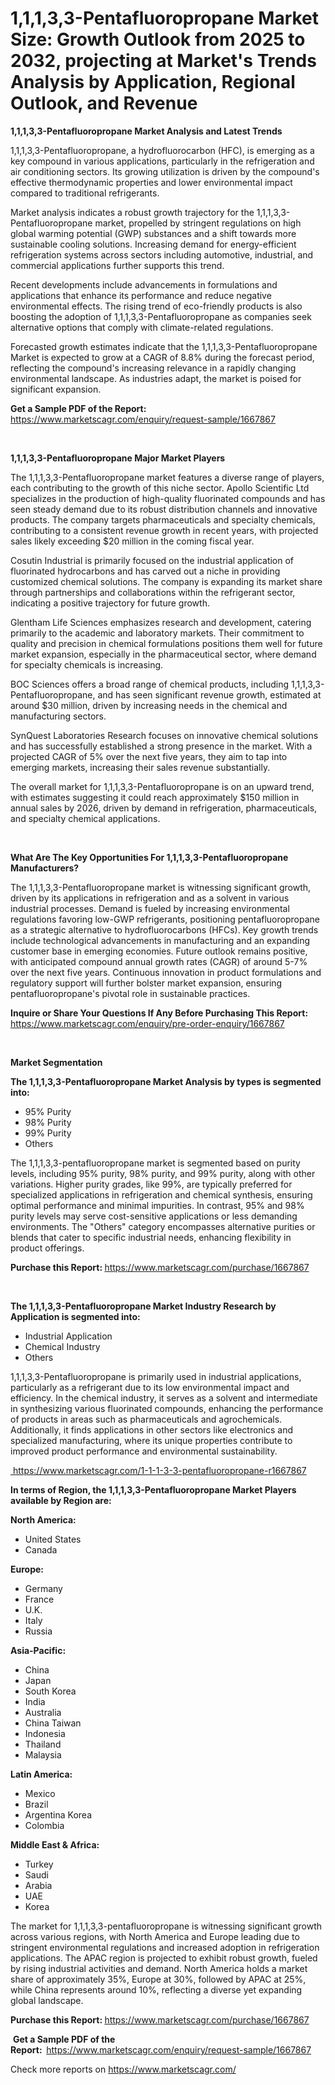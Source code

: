 <p><h1>1,1,1,3,3-Pentafluoropropane Market Size: Growth Outlook from 2025 to 2032, projecting at Market's Trends Analysis by Application, Regional Outlook, and Revenue</h1></p><p><strong>1,1,1,3,3-Pentafluoropropane Market Analysis and Latest Trends</strong></p>
<p><p>1,1,1,3,3-Pentafluoropropane, a hydrofluorocarbon (HFC), is emerging as a key compound in various applications, particularly in the refrigeration and air conditioning sectors. Its growing utilization is driven by the compound's effective thermodynamic properties and lower environmental impact compared to traditional refrigerants. </p><p>Market analysis indicates a robust growth trajectory for the 1,1,1,3,3-Pentafluoropropane market, propelled by stringent regulations on high global warming potential (GWP) substances and a shift towards more sustainable cooling solutions. Increasing demand for energy-efficient refrigeration systems across sectors including automotive, industrial, and commercial applications further supports this trend. </p><p>Recent developments include advancements in formulations and applications that enhance its performance and reduce negative environmental effects. The rising trend of eco-friendly products is also boosting the adoption of 1,1,1,3,3-Pentafluoropropane as companies seek alternative options that comply with climate-related regulations. </p><p>Forecasted growth estimates indicate that the 1,1,1,3,3-Pentafluoropropane Market is expected to grow at a CAGR of 8.8% during the forecast period, reflecting the compound's increasing relevance in a rapidly changing environmental landscape. As industries adapt, the market is poised for significant expansion.</p></p>
<p><strong>Get a Sample PDF of the Report:&nbsp;</strong> <a href="https://www.marketscagr.com/enquiry/request-sample/1667867?utm_campaign=2804&utm_medium=2&utm_source=Github&utm_content=ia&utm_term=23032025&utm_id=11133-pentafluoropropane">https://www.marketscagr.com/enquiry/request-sample/1667867</a></p>
<p>&nbsp;</p>
<p><strong>1,1,1,3,3-Pentafluoropropane Major Market Players</strong></p>
<p><p>The 1,1,1,3,3-Pentafluoropropane market features a diverse range of players, each contributing to the growth of this niche sector. Apollo Scientific Ltd specializes in the production of high-quality fluorinated compounds and has seen steady demand due to its robust distribution channels and innovative products. The company targets pharmaceuticals and specialty chemicals, contributing to a consistent revenue growth in recent years, with projected sales likely exceeding $20 million in the coming fiscal year.</p><p>Cosutin Industrial is primarily focused on the industrial application of fluorinated hydrocarbons and has carved out a niche in providing customized chemical solutions. The company is expanding its market share through partnerships and collaborations within the refrigerant sector, indicating a positive trajectory for future growth.</p><p>Glentham Life Sciences emphasizes research and development, catering primarily to the academic and laboratory markets. Their commitment to quality and precision in chemical formulations positions them well for future market expansion, especially in the pharmaceutical sector, where demand for specialty chemicals is increasing.</p><p>BOC Sciences offers a broad range of chemical products, including 1,1,1,3,3-Pentafluoropropane, and has seen significant revenue growth, estimated at around $30 million, driven by increasing needs in the chemical and manufacturing sectors.</p><p>SynQuest Laboratories Research focuses on innovative chemical solutions and has successfully established a strong presence in the market. With a projected CAGR of 5% over the next five years, they aim to tap into emerging markets, increasing their sales revenue substantially.</p><p>The overall market for 1,1,1,3,3-Pentafluoropropane is on an upward trend, with estimates suggesting it could reach approximately $150 million in annual sales by 2026, driven by demand in refrigeration, pharmaceuticals, and specialty chemical applications.</p></p>
<p>&nbsp;</p>
<p><strong>What Are The Key Opportunities For 1,1,1,3,3-Pentafluoropropane Manufacturers?</strong></p>
<p><p>The 1,1,1,3,3-Pentafluoropropane market is witnessing significant growth, driven by its applications in refrigeration and as a solvent in various industrial processes. Demand is fueled by increasing environmental regulations favoring low-GWP refrigerants, positioning pentafluoropropane as a strategic alternative to hydrofluorocarbons (HFCs). Key growth trends include technological advancements in manufacturing and an expanding customer base in emerging economies. Future outlook remains positive, with anticipated compound annual growth rates (CAGR) of around 5-7% over the next five years. Continuous innovation in product formulations and regulatory support will further bolster market expansion, ensuring pentafluoropropane's pivotal role in sustainable practices.</p></p>
<p><strong>Inquire or Share Your Questions If Any Before Purchasing This Report:</strong> <a href="https://www.marketscagr.com/enquiry/pre-order-enquiry/1667867?utm_campaign=2804&utm_medium=2&utm_source=Github&utm_content=ia&utm_term=23032025&utm_id=11133-pentafluoropropane">https://www.marketscagr.com/enquiry/pre-order-enquiry/1667867</a></p>
<p>&nbsp;</p>
<p><strong>Market Segmentation</strong></p>
<p><strong>The 1,1,1,3,3-Pentafluoropropane Market Analysis by types is segmented into:</strong></p>
<p><ul><li>95% Purity</li><li>98% Purity</li><li>99% Purity</li><li>Others</li></ul></p>
<p><p>The 1,1,1,3,3-pentafluoropropane market is segmented based on purity levels, including 95% purity, 98% purity, and 99% purity, along with other variations. Higher purity grades, like 99%, are typically preferred for specialized applications in refrigeration and chemical synthesis, ensuring optimal performance and minimal impurities. In contrast, 95% and 98% purity levels may serve cost-sensitive applications or less demanding environments. The "Others" category encompasses alternative purities or blends that cater to specific industrial needs, enhancing flexibility in product offerings.</p></p>
<p><strong>Purchase this Report:&nbsp;</strong><a href="https://www.marketscagr.com/purchase/1667867?utm_campaign=2804&utm_medium=2&utm_source=Github&utm_content=ia&utm_term=23032025&utm_id=11133-pentafluoropropane">https://www.marketscagr.com/purchase/1667867</a></p>
<p>&nbsp;</p>
<p><strong>The 1,1,1,3,3-Pentafluoropropane Market Industry Research by Application is segmented into:</strong></p>
<p><ul><li>Industrial Application</li><li>Chemical Industry</li><li>Others</li></ul></p>
<p><p>1,1,1,3,3-Pentafluoropropane is primarily used in industrial applications, particularly as a refrigerant due to its low environmental impact and efficiency. In the chemical industry, it serves as a solvent and intermediate in synthesizing various fluorinated compounds, enhancing the performance of products in areas such as pharmaceuticals and agrochemicals. Additionally, it finds applications in other sectors like electronics and specialized manufacturing, where its unique properties contribute to improved product performance and environmental sustainability.</p></p>
<p><a href="https://www.marketscagr.com/1-1-1-3-3-pentafluoropropane-r1667867?utm_campaign=2804&utm_medium=2&utm_source=Github&utm_content=ia&utm_term=23032025&utm_id=11133-pentafluoropropane">&nbsp;https://www.marketscagr.com/1-1-1-3-3-pentafluoropropane-r1667867</a></p>
<p><strong>In terms of Region, the 1,1,1,3,3-Pentafluoropropane Market Players available by Region are:</strong></p>
<p>
    <p> <strong> North America: </strong>
        <ul>
            <li>United States</li>
            <li>Canada</li>
        </ul>
        </p> 
    <p> <strong> Europe: </strong>
        <ul>
            <li>Germany</li>
            <li>France</li>
            <li>U.K.</li>
            <li>Italy</li>
            <li>Russia</li>
        </ul>
        </p> 
    <p> <strong> Asia-Pacific: </strong>
        <ul>
            <li>China</li>
            <li>Japan</li>
            <li>South Korea</li>
            <li>India</li>
            <li>Australia</li>
            <li>China Taiwan</li>
            <li>Indonesia</li>
            <li>Thailand</li>
            <li>Malaysia</li>
        </ul>
        </p> 
    <p> <strong> Latin America: </strong>
        <ul>
            <li>Mexico</li>
            <li>Brazil</li>
            <li>Argentina Korea</li>
            <li>Colombia</li>
        </ul>
        </p> 
    <p> <strong> Middle East & Africa: </strong>
        <ul>
            <li>Turkey</li>
            <li>Saudi</li>
            <li>Arabia</li>
            <li>UAE</li>
            <li>Korea</li>
        </ul>
    </p>
    </p>
<p><p>The market for 1,1,1,3,3-pentafluoropropane is witnessing significant growth across various regions, with North America and Europe leading due to stringent environmental regulations and increased adoption in refrigeration applications. The APAC region is projected to exhibit robust growth, fueled by rising industrial activities and demand. North America holds a market share of approximately 35%, Europe at 30%, followed by APAC at 25%, while China represents around 10%, reflecting a diverse yet expanding global landscape.</p></p>
<p><strong>Purchase this Report: </strong><a href="https://www.marketscagr.com/purchase/1667867?utm_campaign=2804&utm_medium=2&utm_source=Github&utm_content=ia&utm_term=23032025&utm_id=11133-pentafluoropropane">https://www.marketscagr.com/purchase/1667867</a></p>
<p>&nbsp;<strong>Get a Sample PDF of the Report:&nbsp;&nbsp;</strong><a href="https://www.marketscagr.com/enquiry/request-sample/1667867?utm_campaign=2804&utm_medium=2&utm_source=Github&utm_content=ia&utm_term=23032025&utm_id=11133-pentafluoropropane">https://www.marketscagr.com/enquiry/request-sample/1667867</a></p>
<p><strong></strong></p>
<p>Check more reports on <a href="https://www.marketscagr.com/?utm_campaign=2804&utm_medium=2&utm_source=Github&utm_content=ia&utm_term=23032025&utm_id=11133-pentafluoropropane">https://www.marketscagr.com/</a></p>